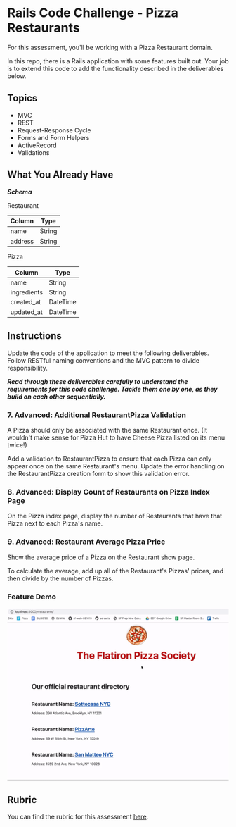 # Rails Code Challenge - Pizza Restaurants

For this assessment, you'll be working with a Pizza Restaurant domain.

In this repo, there is a Rails application with some features built out. Your job is to extend this code to add the functionality described in the deliverables below.

## Topics

- MVC
- REST
- Request-Response Cycle
- Forms and Form Helpers
- ActiveRecord
- Validations

<!-- ## Setup

Before you begin coding your solution, clone this repo and then `cd` into `round-2-code-challenge-pizza`. Then delete your gemfile.lock, run `bundle install`, `rails db:migrate`, and `rails db:seed` to install dependencies and set up the database, and run `rails s` to start the server. -->

<!-- ## Domain

There are three models in the domain: Restaurant, Pizza, and a join model RestaurantPizza.

Each Restaurant can have many Pizzas. Each Pizza can belong to multiple Restaurants. -->

## What You Already Have

<!-- The starter code has migrations, models, and seed data for the initial Pizza and Restaurant models. There are routes, controllers and views to support listing Restaurants and Pizzas. -->

<!-- Once you have followed the setup instructions above, visiting the `/restaurants` route will display all of the Restaurants. Similarly, visiting `/pizzas` will list all the pizzas. -->

***Schema***

Restaurant

| Column | Type |
| ------------- | ------------- |
| name | String |
| address | String |

Pizza

| Column | Type |
| ------------- | ------------- |
| name  | String  |
| ingredients | String  |
| created_at  | DateTime  |
| updated_at  | DateTime  |

## Instructions

Update the code of the application to meet the following deliverables. Follow RESTful naming conventions and the MVC pattern to divide responsibility.

***Read through these deliverables carefully to understand the requirements for this code challenge. Tackle them one by one, as they build on each other sequentially.***

<!-- ### 1. Create the RestaurantPizza Association

Each Restaurant can have many Pizzas and each Pizza can belong to multiple Restaurants. Each Restaurant can set the price of a Pizza to an integer. Update the schema and models to create the RestaurantPizza relationship so that:

- A Pizza can be sold at many Restaurants
- A Restaurant can sell many Pizzas
- RestaurantPizza stores an integer price for each pizza (Remember, each Restaurant can choose how to price its own Pizzas) -->

<!-- ### 2. Pizza Show Page

There should be a show page for each Pizza. It should display the name and ingredients. -->

<!-- ### 3. Restaurant Show Page

There should be a show page for each Restaurant. It should include:

- the Restaurant's name and address
- a list of the Pizzas it sells

Each pizza in the list should link to that Pizza's show page. -->
<!-- 
### 4. Restaurants Index Page Links

On the Restaurant index page, each Restaurant's name should link to the restaurant's show page. -->

<!-- ### 5. RestaurantPizza Form

Add controller actions and views necessary to show a form to associate a Pizza with a Restaurant. The user can:

- Choose an existing Pizza from a select dropdown
- Choose an existing Restaurant from a select dropdown
- Enter a numeric price
- Click a button to save the RestaurantPizza association

After submitting, the user should be redirected to the selected Restaurant's show page. -->

<!-- ### 6. RestaurantPizza Validation

Add validations to the RestaurantPizza model so that each RestaurantPizza must have:

- A price between 1 and 30
- Add handling for this error to the RestaurantPizza create action
- The validation error should be shown on the RestaurantPizza creation form when a user attempts to save a RestaurantPizza with an invalid price -->

### 7. Advanced: Additional RestaurantPizza Validation

A Pizza should only be associated with the same Restaurant once. (It wouldn't make sense for Pizza Hut to have Cheese Pizza listed on its menu twice!)

Add a validation to RestaurantPizza to ensure that each Pizza can only appear once on the same Restaurant's menu.
Update the error handling on the RestaurantPizza creation form to show this validation error.

### 8. Advanced: Display Count of Restaurants on Pizza Index Page

On the Pizza index page, display the number of Restaurants that have that Pizza next to each Pizza's name.

### 9. Advanced: Restaurant Average Pizza Price

Show the average price of a Pizza on the Restaurant show page. 

To calculate the average, add up all of the Restaurant's Pizzas' prices, and then divide by the number of Pizzas.

### Feature Demo

![screen capture of feature demo](pizza-features-demo.gif)

## Rubric

You can find the rubric for this assessment [here](https://github.com/learn-co-curriculum/se-rubrics/blob/master/module-2.md).
